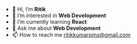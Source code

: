 - 👋 Hi, I’m **Ritik**
- 👀 I’m interested in **Web Development**
- 🌱 I’m currently learning **React**
- 💬 Ask me about **Web Development**
- 📫 How to reach me ritikkumarpms@gmail.com


  
